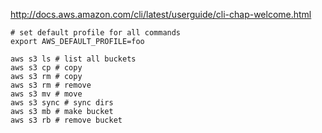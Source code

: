 <http://docs.aws.amazon.com/cli/latest/userguide/cli-chap-welcome.html>

```
# set default profile for all commands
export AWS_DEFAULT_PROFILE=foo

aws s3 ls # list all buckets
aws s3 cp # copy
aws s3 rm # copy
aws s3 rm # remove
aws s3 mv # move
aws s3 sync # sync dirs
aws s3 mb # make bucket
aws s3 rb # remove bucket
```


